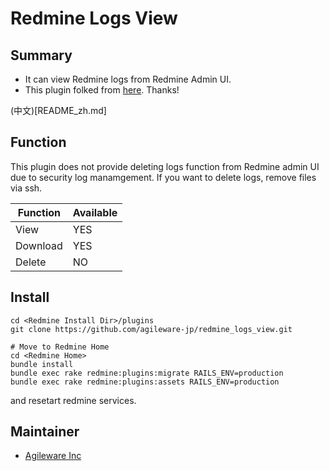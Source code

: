 # Redmine Logs View

## Summary
* It can view Redmine logs from Redmine Admin UI.
* This plugin folked from [here](https://github.com/haru/redmine_logs). Thanks!

(中文)[README_zh.md]

## Function

This plugin does not provide deleting logs function from Redmine admin UI due to security log manamgement. If you want to delete logs, remove files via ssh.

|Function|Available|
|----|----|
|View|YES|
|Download|YES|
|Delete|NO|

## Install

```
cd <Redmine Install Dir>/plugins
git clone https://github.com/agileware-jp/redmine_logs_view.git

# Move to Redmine Home
cd <Redmine Home>
bundle install
bundle exec rake redmine:plugins:migrate RAILS_ENV=production
bundle exec rake redmine:plugins:assets RAILS_ENV=production
```
and resetart redmine services.

## Maintainer
* [Agileware Inc](https://agileware.jp)